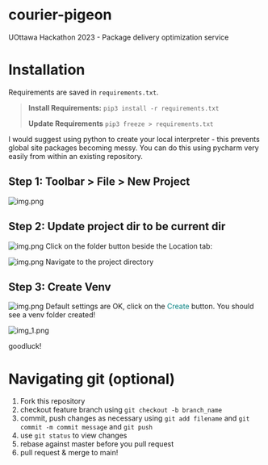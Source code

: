 # courier-pigeon
UOttawa Hackathon 2023 - Package delivery optimization service

# Installation
Requirements are saved in `requirements.txt`.

>**Install Requirements:**
```pip3 install -r requirements.txt```
> 
>**Update Requirements**
```pip3 freeze > requirements.txt```

I would suggest using python to create your local interpreter - this prevents global site packages becoming messy. You can do this using pycharm very easily from within an existing repository.

## **Step 1:** Toolbar > File > New Project
![img.png](readme/img.png)

## **Step 2:** Update project dir to be current dir
![img.png](readme/img2.png)
Click on the folder button beside the Location tab:

![img.png](readme/img3.png)
Navigate to the project directory

## **Step 3:** Create Venv
![img.png](readme/img4.png)
Default settings are OK, click on the <span style="color:teal">Create</span> button. You should see a venv folder created!

![img_1.png](readme/img5.png)

goodluck!

# Navigating git (optional)
1) Fork this repository
2) checkout feature branch using `git checkout -b branch_name`
3) commit, push changes as necessary using `git add filename` and `git commit -m commit message` and `git push`
4) use `git status` to view changes
5) rebase against master before you pull request
6) pull request & merge to main!